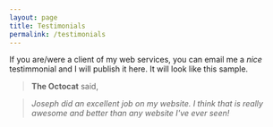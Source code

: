 ```yaml
---
layout: page
title: Testimonials
permalink: /testimonials
---
```


If you are/were a client of my web services, you can email me a _nice_ testimmonial and I will publish it here. It will look like this sample.

> **The Octocat** said, 

> _Joseph did an excellent job on my website. I think that is really awesome and better than any website I've ever seen!_
